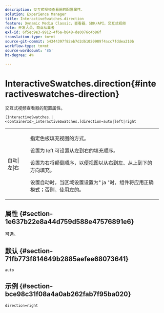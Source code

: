 ```yaml
---
description: 交互式视频查看器的配置属性。
solution: Experience Manager
title: InteractiveSwatches.direction
feature: Dynamic Media Classic，查看器，SDK/API，交互式视频
role: 开发人员，商业从业者
exl-id: 6f5ec9e3-9912-4f6a-b848-de0076c4b86f
translation-type: tm+mt
source-git-commit: b4344397f82eb7d2d61020909f4acc7fddea210b
workflow-type: tm+mt
source-wordcount: '85'
ht-degree: 4%

---
```


# InteractiveSwatches.direction{#interactiveswatches-direction}

交互式视频查看器的配置属性。

`[InteractiveSwatches.|<containerId>_interactiveSwatches.]direction=auto|left|right`

<table id="table_441553CD34C94A58A9D7CBF772DEDDB6"> 
 <tbody> 
  <tr> 
   <td colname="col1"> <p> <span class="codeph"> 自动|左|右  </span> </p> </td> 
   <td colname="col2"> <p> 指定色板填充视图的方式。 </p> <p>设置为<span class="codeph"> left </span>可设置从左到右的填充顺序。 </p> <p>设置为<span class="codeph">右</span>将颠倒顺序，以便视图以从右到左、从上到下的方向填充。 </p> <p>设置<span class="codeph">自动</span>时，当区域设置设置为" <span class="codeph"> ja </span>"时，组件将应用正确模式；否则，使用左</span>的<span class="codeph">。 </span></p> </td> 
  </tr> 
 </tbody> 
</table>

## 属性 {#section-1e637b22e8a44d759d588e47576891e6}

可选。

## 默认 {#section-71fb773f814649b2885aefee68073641}

`auto`

## 示例 {#section-bce98c31f08a4a0ab262fab7f95ba020}

```
direction=right
```
